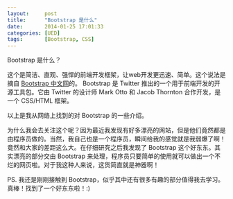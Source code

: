 ```yaml
---
layout:     post
title:      "Bootstrap 是什么"
date:       2014-01-25 17:01:33
categories: [UED]
tags:       [Bootstrap, CSS]
---
```


Bootstrap 是什么？

这个是简洁、直观、强悍的前端开发框架，让web开发更迅速、简单。这个说法是摘自 [Bootstrap 中文网](http://www.bootcss.com/)的。
Bootstrap 是 Twitter 推出的一个用于前端开发的开源工具包。它由 Twitter 的设计师 Mark Otto 和 Jacob Thornton 合作开发，是一个 CSS/HTML 框架。
<!--more-->

以上是我从网络上找到的对 Bootstrap 的一些介绍。

为什么我会去关注这个呢？因为最近我发现有好多漂亮的网站，但是他们竟然都是由程序员做的。当然，我自己也是一个程序员，瞬间给我的感觉就是我弱爆了啊！竟然和大家的差距这么大。在仔细研究之后我发现了 Bootstrap 这个好东东。其实漂亮的部分交由 Bootstrap 来处理，程序员只要简单的使用就可以做出一个不烂的网页啦。对于我这种人来说，这货简直就是神器啊！

PS. 我还是刚刚接触到 Bootstrap，似乎其中还有很多有趣的部分值得我去学习。真棒！找到了一个好东东啦！:)
